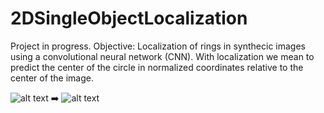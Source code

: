 # 2DSingleObjectLocalization
Project in progress. Objective: Localization of rings in synthecic images using a convolutional neural network (CNN). With localization we mean to predict the center of the circle in normalized coordinates relative to the center of the image. 

![alt text](https://github.com/gerritschoe/2DSingleObjectLocalization/blob/master/data/7.png "Input") :arrow_right: ![alt text](https://github.com/gerritschoe/2DSingleObjectLocalization/blob/master/test_output/7.png "Prediction")

